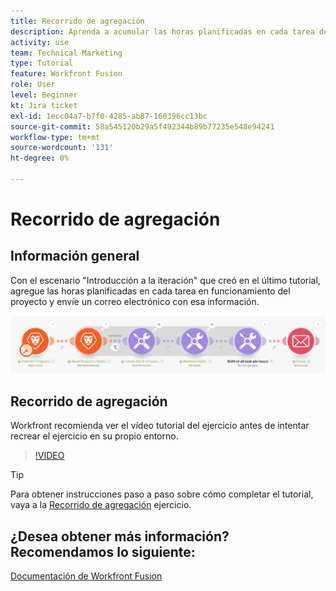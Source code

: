 ```yaml
---
title: Recorrido de agregación
description: Aprenda a acumular las horas planificadas en cada tarea de trabajo de un proyecto y envíese un correo electrónico con esa información, todo en [!DNL Adobe Workfront Fusion].
activity: use
team: Technical Marketing
type: Tutorial
feature: Workfront Fusion
role: User
level: Beginner
kt: Jira ticket
exl-id: 1ecc04a7-b7f0-4285-ab87-160396cc13bc
source-git-commit: 58a545120b29a5f492344b89b77235e548e94241
workflow-type: tm+mt
source-wordcount: '131'
ht-degree: 0%

---
```


# Recorrido de agregación

## Información general

Con el escenario &quot;Introducción a la iteración&quot; que creó en el último tutorial, agregue las horas planificadas en cada tarea en funcionamiento del proyecto y envíe un correo electrónico con esa información.

![Una imagen del escenario de fusión](assets/iteration-and-aggregation-2.png)

## Recorrido de agregación

Workfront recomienda ver el vídeo tutorial del ejercicio antes de intentar recrear el ejercicio en su propio entorno.

>[!VIDEO](https://video.tv.adobe.com/v/335280/?quality=12)

>[!TIP]
>
>Para obtener instrucciones paso a paso sobre cómo completar el tutorial, vaya a la [Recorrido de agregación](https://experienceleague.adobe.com/docs/workfront-learn/tutorials-workfront/fusion/exercises/aggregation.html?lang=en) ejercicio.


## ¿Desea obtener más información? Recomendamos lo siguiente:

[Documentación de Workfront Fusion](https://experienceleague.adobe.com/docs/workfront/using/adobe-workfront-fusion/workfront-fusion-2.html?lang=en)
